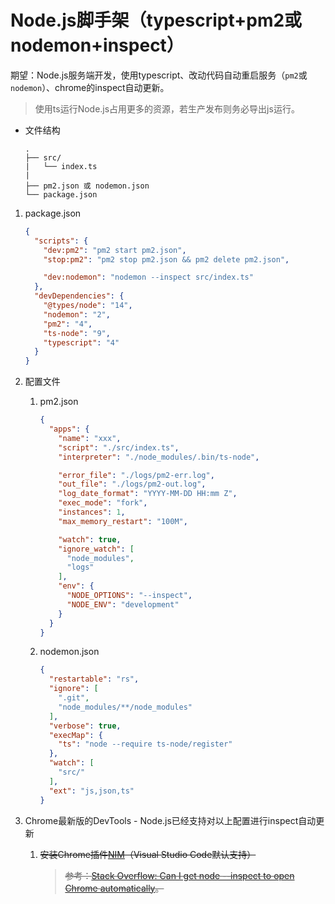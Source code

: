 # Node.js脚手架（typescript+pm2或nodemon+inspect）

期望：Node.js服务端开发，使用typescript、改动代码自动重启服务（`pm2`或`nodemon`）、chrome的inspect自动更新。

>使用ts运行Node.js占用更多的资源，若生产发布则务必导出js运行。

- 文件结构

    ```text
    .
    ├── src/
    |   └── index.ts
    |
    ├── pm2.json 或 nodemon.json
    └── package.json
    ```

1. package.json

    ```json
    {
      "scripts": {
        "dev:pm2": "pm2 start pm2.json",
        "stop:pm2": "pm2 stop pm2.json && pm2 delete pm2.json",

        "dev:nodemon": "nodemon --inspect src/index.ts"
      },
      "devDependencies": {
        "@types/node": "14",
        "nodemon": "2",
        "pm2": "4",
        "ts-node": "9",
        "typescript": "4"
      }
    }
    ```
2. 配置文件

    1. pm2.json

        ```json
        {
          "apps": {
            "name": "xxx",
            "script": "./src/index.ts",
            "interpreter": "./node_modules/.bin/ts-node",

            "error_file": "./logs/pm2-err.log",
            "out_file": "./logs/pm2-out.log",
            "log_date_format": "YYYY-MM-DD HH:mm Z",
            "exec_mode": "fork",
            "instances": 1,
            "max_memory_restart": "100M",

            "watch": true,
            "ignore_watch": [
              "node_modules",
              "logs"
            ],
            "env": {
              "NODE_OPTIONS": "--inspect",
              "NODE_ENV": "development"
            }
          }
        }
        ```
    2. nodemon.json

        ```json
        {
          "restartable": "rs",
          "ignore": [
            ".git",
            "node_modules/**/node_modules"
          ],
          "verbose": true,
          "execMap": {
            "ts": "node --require ts-node/register"
          },
          "watch": [
            "src/"
          ],
          "ext": "js,json,ts"
        }
        ```
3. Chrome最新版的DevTools - Node.js已经支持对以上配置进行inspect自动更新

    1. ~~安装Chrome插件[NIM](https://github.com/june07/NIM)（Visual Studio Code默认支持）~~

        >~~参考：[Stack Overflow: Can I get node --inspect to open Chrome automatically](https://stackoverflow.com/questions/41398970/can-i-get-node-inspect-to-open-chrome-automatically#answer-46262271)。~~

